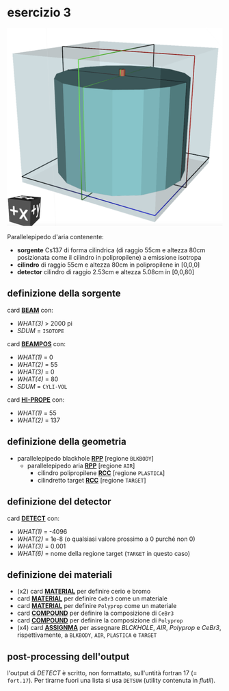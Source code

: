 # esercizio 3

![Render VTK](render_vtk.png)

Parallelepipedo d'aria contenente:
  - **sorgente** Cs137 di forma cilindrica (di raggio 55cm e altezza 80cm posizionata come il cilindro in polipropilene) a emissione isotropa
  - **cilindro** di raggio 55cm e altezza 80cm in polipropilene in [0,0,0]
  - **detector** cilindro di raggio 2.53cm e altezza 5.08cm in [0,0,80]

## definizione della sorgente

card [**BEAM**](https://flukafiles.web.cern.ch/manual/chapters/description_input/description_options/beam.html) con:
 - *WHAT(3)* > 2000 pi
 - *SDUM* = `ISOTOPE`

card [**BEAMPOS**](https://flukafiles.web.cern.ch/manual/chapters/description_input/description_options/beampos.html) con:
  - *WHAT(1)* = 0
  - *WHAT(2)* = 55
  - *WHAT(3)* = 0
  - *WHAT(4)* = 80
  - *SDUM* = `CYLI-VOL`

card [**HI-PROPE**](https://flukafiles.web.cern.ch/manual/chapters/description_input/description_options/hi-prope.html) con:
 - *WHAT(1)* = 55
 - *WHAT(2)* = 137

## definizione della geometria

- parallelepipedo blackhole [**RPP**](http://www.fluka.org/content/manuals/online/RPP.html) [regione `BLKBODY`]
  - parallelepipedo aria [**RPP**](http://www.fluka.org/content/manuals/online/RPP.html) [regione `AIR`]
    - cilindro polipropilene [**RCC**](http://www.fluka.org/content/manuals/online/RCC.html) [regione `PLASTICA`]
    - cilindretto target [**RCC**](http://www.fluka.org/content/manuals/online/RCC.html) [regione `TARGET`]

## definizione del detector

 card [**DETECT**](http://www.fluka.org/content/manuals/online/DETECT.html) con:
  - *WHAT(1)* = -4096
  - *WHAT(2)* = 1e-8 (o qualsiasi valore prossimo a 0 purché non 0)
  - *WHAT(3)* = 0.001
  - *WHAT(6)* = nome della regione target (`TARGET` in questo caso)

## definizione dei materiali
  - (x2) card [**MATERIAL**](http://www.fluka.org/content/manuals/online/MATERIAL.html) per definire cerio e bromo
  - card [**MATERIAL**](http://www.fluka.org/content/manuals/online/MATERIAL.html) per definire `CeBr3` come un materiale
  - card [**MATERIAL**](http://www.fluka.org/content/manuals/online/MATERIAL.html) per definire `Polyprop` come un materiale
  - card [**COMPOUND**](http://www.fluka.org/content/manuals/online/COMPOUND.html) per definire la composizione di `CeBr3`
  - card [**COMPOUND**](http://www.fluka.org/content/manuals/online/COMPOUND.html) per definire la composizione di `Polyprop`
  - (x4) card [**ASSIGNMA**](http://www.fluka.org/content/manuals/online/ASSIGNMA.html) per assegnare *BLCKHOLE*, *AIR*, *Polyprop* e *CeBr3*, rispettivamente, a `BLKBODY`, `AIR`, `PLASTICA` e `TARGET`

## post-processing dell'output

l'output di *DETECT* è scritto, non formattato, sull'untità fortran 17 (= `fort.17`). Per tirarne fuori una lista si usa `DETSUW` (utility contenuta in *flutil*).
